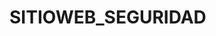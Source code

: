 # SITIOWEB_SEGURIDAD
<!-- Contenido  
1.- Al abrir la pagina se tiene el inicio de bienvenida
2.- Enseguida tenemos un menu despegable el cual se encuentran todas las paginas web
3.- De acuerdo a esto podemos navegar de manera facil y sencilla por las paginas
4.- En cada pagina se muestra conetnido relevante sobre el tema seguridad web
5.- Cada pagina ayudara constribuyendo en el aspecto de como evitar infectar tu dispositivo
6.- Esto ayura ala comprension de los temas y tener mas seguro tus dispositivos
7.- De igual manera se tienen algunos softwares para evitar el virus o spyware en tu PC
8.- En algunas paginas se encuenmtran varios consejos para evitar que abran enlaces o correos no conocidos
9.- Al igual se tienen algunos puntos para proyeger los datos en redes sociales
10.- Finalmemte esta pagina es facil de utilizar y en ella encontraras informacion necesaria para 
protegerte mientras navegas por la web...-->
